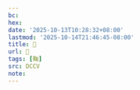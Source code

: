 ```yaml
---
bc:
hex:
date: '2025-10-13T10:28:32+08:00'
lastmod: '2025-10-14T21:46:45-08:00'
title: 􂓵
url: 􂓵
tags: [鞠]
src: DCCV
note:
---
```

